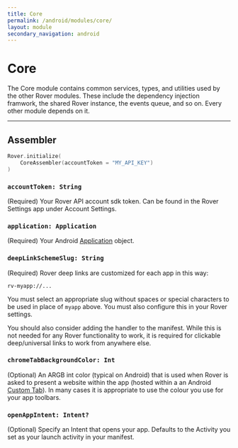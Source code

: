 ```yaml
---
title: Core
permalink: /android/modules/core/
layout: module
secondary_navigation: android
---
```


# Core

The Core module contains common services, types, and utilities used by the other
Rover modules.  These include the dependency injection framwork, the shared
Rover instance, the events queue, and so on.  Every other module depends on it.

---

## Assembler

```kotlin
Rover.initialize(
    CoreAssembler(accountToken = "MY_API_KEY")
)
```

### `accountToken: String`

(Required) Your Rover API account sdk token.  Can be found in the Rover Settings
app under Account Settings.

### `application: Application`

(Required) Your Android
[Application](https://developer.android.com/reference/android/app/Application)
object.

### `deepLinkSchemeSlug: String`

(Required) Rover deep links are customized for each app in this way:
     
    rv-myapp://...

You must select an appropriate slug without spaces or special characters to be
used in place of `myapp` above.  You must also configure this in your Rover
settings.

You should also consider adding the handler to the manifest.  While this is not needed for any Rover functionality to work, it is required for clickable deep/universal links to work from anywhere else.

### `chromeTabBackgroundColor: Int`

(Optional) An ARGB int color (typical on Android) that is used when Rover is
asked to present a website within the app (hosted within a an Android [Custom
Tab](https://developer.chrome.com/multidevice/android/customtabs)).  In many
cases it is appropriate to use the colour you use for your app toolbars.

### `openAppIntent: Intent?`

(Optional) Specify an Intent that opens your app.  Defaults to the Activity you set as your launch activity in your manifest.
